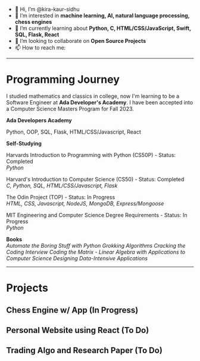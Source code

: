 - 👋 Hi, I’m @kira-kaur-sidhu
- 👀 I’m interested in **machine learning, AI, natural language processing, chess engines**
- 🌱 I’m currently learning about **Python, C, HTML/CSS/JavaScript, Swift, SQL, Flask, React**
- 💞️ I’m looking to collaborate on **Open Source Projects**
- 📫 How to reach me: 

<!---
kira-kaur-sidhu/kira-kaur-sidhu is a ✨ special ✨ repository because its `README.md` (this file) appears on your GitHub profile.
You can click the Preview link to take a look at your changes.
--->
---
# Programming Journey
I studied mathematics and classics in college, now I'm learning to be a Software Engineer at **Ada Developer's Academy**. I have been accepted into a Computer Science Masters Program for Fall 2023.

**Ada Developers Academy**

Python, OOP, SQL, Flask, HTML/CSS/Javascript, React <br />

**Self-Studying**

Harvards Introduction to Programming with Python (CS50P) - Status: Completed  <br />
*Python*

Harvard's Introduction to Computer Science (CS50) - Status: Completed  <br />
*C, Python, SQL, HTML/CSS/Javascript, Flask*

The Odin Project (TOP) - Status: In Progress  <br />
*HTML, CSS, Javascript, NodeJS, MongoDB, Express/Mongoose*

MIT Engineering and Computer Science Degree Requirements - Status: In Progress  <br />
*Python*

**Books** <br />
*Automate the Boring Stuff with Python*
*Grokking Algorithms*
*Cracking the Coding Interview*
*Coding the Matrix - Linear Algebra with Applications to Computer Science*
*Designing Data-Intensive Applications*

---
# Projects
## Chess Engine w/ App (In Progress)

## Personal Website using React (To Do)

## Trading Algo and Research Paper (To Do)
